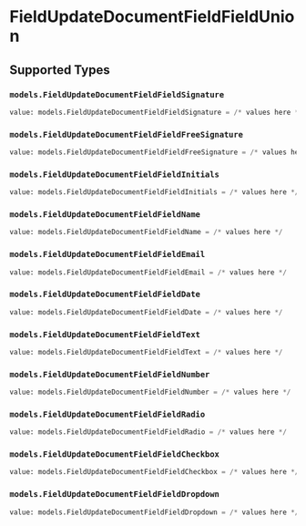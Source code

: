 # FieldUpdateDocumentFieldFieldUnion


## Supported Types

### `models.FieldUpdateDocumentFieldFieldSignature`

```python
value: models.FieldUpdateDocumentFieldFieldSignature = /* values here */
```

### `models.FieldUpdateDocumentFieldFieldFreeSignature`

```python
value: models.FieldUpdateDocumentFieldFieldFreeSignature = /* values here */
```

### `models.FieldUpdateDocumentFieldFieldInitials`

```python
value: models.FieldUpdateDocumentFieldFieldInitials = /* values here */
```

### `models.FieldUpdateDocumentFieldFieldName`

```python
value: models.FieldUpdateDocumentFieldFieldName = /* values here */
```

### `models.FieldUpdateDocumentFieldFieldEmail`

```python
value: models.FieldUpdateDocumentFieldFieldEmail = /* values here */
```

### `models.FieldUpdateDocumentFieldFieldDate`

```python
value: models.FieldUpdateDocumentFieldFieldDate = /* values here */
```

### `models.FieldUpdateDocumentFieldFieldText`

```python
value: models.FieldUpdateDocumentFieldFieldText = /* values here */
```

### `models.FieldUpdateDocumentFieldFieldNumber`

```python
value: models.FieldUpdateDocumentFieldFieldNumber = /* values here */
```

### `models.FieldUpdateDocumentFieldFieldRadio`

```python
value: models.FieldUpdateDocumentFieldFieldRadio = /* values here */
```

### `models.FieldUpdateDocumentFieldFieldCheckbox`

```python
value: models.FieldUpdateDocumentFieldFieldCheckbox = /* values here */
```

### `models.FieldUpdateDocumentFieldFieldDropdown`

```python
value: models.FieldUpdateDocumentFieldFieldDropdown = /* values here */
```

